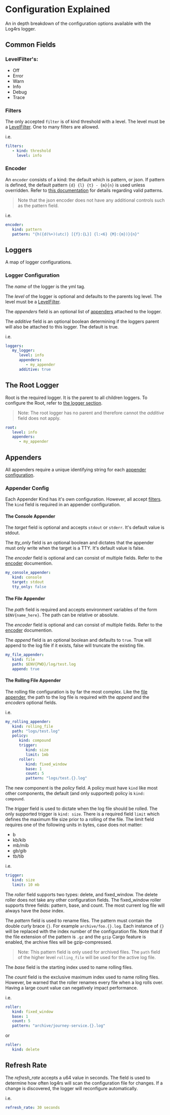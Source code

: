 # Configuration Explained

An in depth breakdown of the configuration options available with the Log4rs logger.

## Common Fields

### LevelFilter's:
- Off
- Error
- Warn
- Info
- Debug
- Trace

### Filters
The only accepted `filter` is of kind threshold with a level. The level must be a [LevelFilter](#levelfilters). One to many filters are allowed.

i.e.
```yml
filters:
   - kind: threshold
     level: info
```

### Encoder
An `encoder` consists of a kind: the default which is pattern, or json. If pattern is defined, the default pattern `{d} {l} {t} - {m}{n}` is used unless overridden. Refer to [this documentation](https://docs.rs/log4rs/latest/log4rs/encode/pattern/index.html#formatters) for details regarding valid patterns. 

> Note that the json encoder does not have any additional controls such as the pattern field.

i.e.
```yml
encoder:
   kind: pattern
   pattern: "{h({d(%+)(utc)} [{f}:{L}] {l:<6} {M}:{m})}{n}"
```

## Loggers
A map of logger configurations.  

### Logger Configuration
The _name_ of the logger is the yml tag.

The _level_ of the logger is optional and defaults to the parents log level. The level must be a [LevelFilter](#levelfilters).

The _appenders_ field is an optional list of [appenders](#appenders) attached to the logger.

The _additive_ field is an optional boolean determining if the loggers parent will also be attached to this logger. The default is true.

i.e.
```yml
loggers:
   my_logger:
      level: info
      appenders:
         - my_appender
      additive: true
```

## The Root Logger

Root is the required logger. It is the parent to all children loggers. To configure the Root, refer to [the logger section](#logger-configuration).

> Note: The root logger has no parent and therefore cannot the _additive_ field does not apply.

```yml
root:
   level: info
   appenders:
      - my_appender
```

## Appenders
All appenders require a unique identifying string for each [appender configuration](#appender-config).

### Appender Config
Each Appender Kind has it's own configuration. However, all accept [filters](#filters). The `kind` field is required in an appender configuration.

#### The Console Appender
The _target_ field is optional and accepts `stdout` or `stderr`. It's default value is stdout. 

The _tty_only_ field is an optional boolean and dictates that the appender must only write when the target is a TTY. It's default value is false.

The _encoder_ field is optional and can consist of multiple fields. Refer to the [encoder](#encoder) documention.

```yml
my_console_appender:
   kind: console
   target: stdout
   tty_only: false
```

#### The File Appender
The _path_ field is required and accepts environment variables of the form `$ENV{name_here}`. The path can be relative or absolute.

The _encoder_ field is optional and can consist of multiple fields. Refer to the [encoder](#encoder) documention.

The _append_ field is an optional boolean and defaults to `true`. True will append to the log file if it exists, false will truncate the existing file.

```yml
my_file_appender:
   kind: file
   path: $ENV{PWD}/log/test.log
   append: true
```

#### The Rolling File Appender
The rolling file configuration is by far the most complex. Like the [file appender](#the-file-appender), the path to the log file is required with the _append_ and the _encoders_ optional fields.

i.e.
```yml
my_rolling_appender:
   kind: rolling_file
   path: "logs/test.log"
   policy:
      kind: compound
      trigger:
         kind: size
         limit: 1mb
      roller:
         kind: fixed_window
         base: 1
         count: 5
         pattern: "logs/test.{}.log"
```

The new component is the _policy_ field. A policy must have `kind` like most other components, the default (and only supported) policy is `kind: compound`.

The _trigger_ field is used to dictate when the log file should be rolled. The only supported trigger is  `kind: size`. There is a required field `limit` which defines the maximum file size prior to a rolling of the file. The limit field requires one of the following units in bytes, case does not matter:
- b
- kb/kib
- mb/mib
- gb/gib
- tb/tib

i.e.
```yml
trigger:
   kind: size
   limit: 10 mb
```

The _roller_ field supports two types: delete, and fixed_window. The delete roller does not take any other configuration fields. The fixed_window roller supports three fields: pattern, base, and count. The most current log file will always have the _base_ index.

The _pattern_ field is used to rename files. The pattern must contain the double curly brace `{}`. For example `archive/foo.{}.log`. Each instance of `{}` will be replaced with the index number of the configuration file. Note that if the file extension of the pattern is `.gz` and the `gzip` Cargo feature is enabled, the archive files will be gzip-compressed. 

> Note: This pattern field is only used for archived files. The `path` field of the higher level `rolling_file` will be used for the active log file.

The _base_ field is the starting index used to name rolling files.

The _count_ field is the exclusive maximum index used to name rolling files. However, be warned that the roller renames every file when a log rolls over. Having a large count value can negatively impact performance.

i.e.
```yml
roller:
   kind: fixed_window
   base: 1
   count: 5
   pattern: "archive/journey-service.{}.log"
```
or 
```yml
roller:
   kind: delete
```

## Refresh Rate
The _refresh_rate_ accepts a u64 value in seconds. The field is used to determine how often log4rs will scan the configuration file for changes. If a change is discovered, the logger will reconfigure automatically.

i.e.
```yml
refresh_rate: 30 seconds
```
